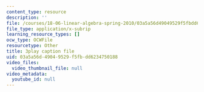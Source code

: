 ```yaml
---
content_type: resource
description: ''
file: /courses/18-06-linear-algebra-spring-2010/03a5a56d49049529f5fbdd6234750188_23LLB9mNJvc.srt
file_type: application/x-subrip
learning_resource_types: []
ocw_type: OCWFile
resourcetype: Other
title: 3play caption file
uid: 03a5a56d-4904-9529-f5fb-dd6234750188
video_files:
  video_thumbnail_file: null
video_metadata:
  youtube_id: null
---
```

